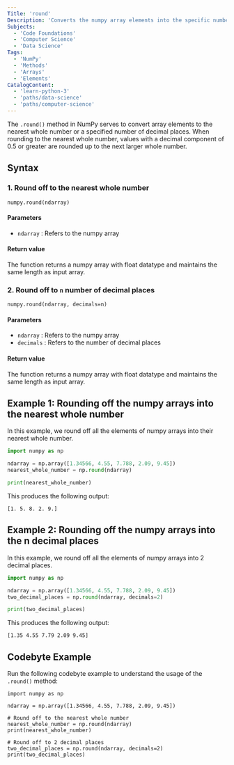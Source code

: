 ```yaml
---
Title: 'round' 
Description: 'Converts the numpy array elements into the specific number of decimal places.'
Subjects: 
  - 'Code Foundations'
  - 'Computer Science'
  - 'Data Science'
Tags: 
  - 'NumPy'
  - 'Methods'
  - 'Arrays'
  - 'Elements'
CatalogContent: 
  - 'learn-python-3'
  - 'paths/data-science'
  - 'paths/computer-science'
---
```



The `.round()` method in NumPy serves to convert array elements to the nearest whole number or a specified number of decimal places. When rounding to the nearest whole number, values with a decimal component of 0.5 or greater are rounded up to the next larger whole number.

## Syntax

### 1. Round off to the nearest whole number
```pseudo
numpy.round(ndarray)
```

#### Parameters
- `ndarray` : Refers to the numpy array

#### Return value
The function returns a numpy array with float datatype and maintains the same length as input array.

### 2. Round off to `n` number of decimal places
```pseudo
numpy.round(ndarray, decimals=n)
```

#### Parameters
- `ndarray` : Refers to the numpy array
-  `decimals` : Refers to the number of decimal places 

#### Return value
The function returns a numpy array with float datatype and maintains the same length as input array.

## Example 1: Rounding off the numpy arrays into the nearest whole number

In this example, we round off all the elements of numpy arrays into their nearest whole number.

```py
import numpy as np

ndarray = np.array([1.34566, 4.55, 7.788, 2.09, 9.45])
nearest_whole_number = np.round(ndarray)

print(nearest_whole_number)
```

This produces the following output:

```shell
[1. 5. 8. 2. 9.]
```

## Example 2: Rounding off the numpy arrays into the n decimal places

In this example, we round off all the elements of numpy arrays into 2 decimal places.

```py
import numpy as np

ndarray = np.array([1.34566, 4.55, 7.788, 2.09, 9.45])
two_decimal_places = np.round(ndarray, decimals=2)

print(two_decimal_places)
```

This produces the following output:

```shell
[1.35 4.55 7.79 2.09 9.45]
```

## Codebyte Example

Run the following codebyte example to understand the usage of the `.round()` method:

```codebyte/python
import numpy as np

ndarray = np.array([1.34566, 4.55, 7.788, 2.09, 9.45])

# Round off to the nearest whole number
nearest_whole_number = np.round(ndarray)
print(nearest_whole_number)

# Round off to 2 decimal places
two_decimal_places = np.round(ndarray, decimals=2)
print(two_decimal_places)

```